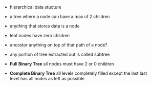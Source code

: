 - hierarchical data stucture

- a tree where a node can have a max of 2 children
- anything that stores data is a node
- leaf nodes have zero children
- ancestor
	  anything on top of that path of a node?
- any portion of tree extracted out is called subtree

- **Full Binary Tree** 
	  all nodes must have 2 or 0 children

- **Complete Binary Tree**
	  all levels completely filled except the last
	  last level has all nodes as left as possible
	  